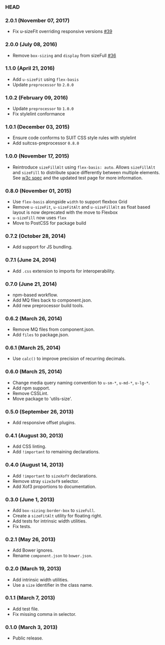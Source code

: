### HEAD

### 2.0.1 (November 07, 2017)

* Fix u-sizeFit overriding responsive versions [#39](https://github.com/suitcss/utils-size/issues/39)

### 2.0.0 (July 08, 2016)

* Remove `box-sizing` and `display` from sizeFull [#36](https://github.com/suitcss/utils-size/pull/36)

### 1.1.0 (April 21, 2016)

* Add `u-sizeFit` using `flex-basis`
* Update `preprocessor` to `2.0.0`

### 1.0.2 (February 09, 2016)

* Update `preprocessor` to `1.0.0`
* Fix stylelint conformance

### 1.0.1 (December 03, 2015)

* Ensure code conforms to SUIT CSS style rules with stylelint
* Add suitcss-preprocessor `0.8.0`

### 1.0.0 (November 17, 2015)

* Reintroduce `sizeFillAlt` using `flex-basis: auto`. Allows `sizeFillAlt` and
  `sizeFill` to distribute space differently between multiple elements.
  See [w3c spec](http://www.w3.org/TR/css-flexbox/#valdef-flex-flex-basis) and
  the updated test page for more information.


### 0.8.0 (November 01, 2015)

* Use `flex-basis` alongside `width` to support flexbox Grid
* Remove `u-sizeFit`, `u-sizeFitAlt` and `u-sizeFillAlt` as float based layout
  is now deprecated with the move to Flexbox
* `u-sizeFill` now uses `flex`
* Move to PostCSS for package build

### 0.7.2 (October 28, 2014)

* Add support for JS bundling.

### 0.7.1 (June 24, 2014)

* Add `.css` extension to imports for interoperability.

### 0.7.0 (June 21, 2014)

* npm-based workflow.
* Add MQ files back to component.json.
* Add new preprocessor build tools.

### 0.6.2 (March 26, 2014)

* Remove MQ files from component.json.
* Add `files` to package.json.

### 0.6.1 (March 25, 2014)

* Use `calc()` to improve precision of recurring decimals.

### 0.6.0 (March 25, 2014)

* Change media query naming convention to `u-sm-*`, `u-md-*`, `u-lg-*`.
* Add npm support.
* Remove CSSLint.
* Move package to 'utils-size'.

### 0.5.0 (September 26, 2013)

* Add responsive offset plugins.

### 0.4.1 (August 30, 2013)

* Add CSS linting.
* Add `!important` to remaining declarations.

### 0.4.0 (August 14, 2013)

* Add `!important` to `sizeXofY` declarations.
* Remove stray `size3of9` selector.
* Add Xof3 proportions to documentation.

### 0.3.0 (June 1, 2013)

* Add `box-sizing:border-box` to `sizeFull`.
* Create a `sizeFitAlt` utility for floating right.
* Add tests for intrinsic width utilities.
* Fix tests.

### 0.2.1 (May 26, 2013)

* Add Bower ignores.
* Rename `component.json` to `bower.json`.

### 0.2.0 (March 19, 2013)

* Add intrinsic width utilities.
* Use a `size` identifier in the class name.

### 0.1.1 (March 7, 2013)

* Add test file.
* Fix missing comma in selector.

### 0.1.0 (March 3, 2013)

* Public release.
